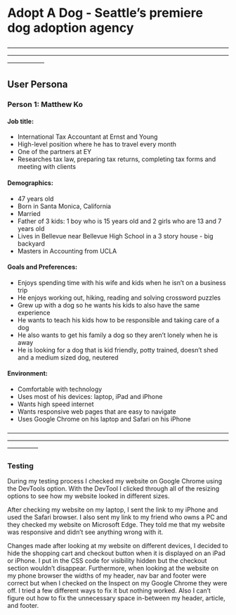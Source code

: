 # Adopt A Dog - Seattle’s premiere dog adoption agency #

——————————————————————————————————————————————————————————————————————————————

## User Persona ##

### Person 1: Matthew Ko ###

#### Job title: ####

- International Tax Accountant at Ernst and Young
- High-level position where he has to travel every month  
- One of the partners at EY
- Researches tax law, preparing tax returns, completing tax forms and meeting with clients 

#### Demographics: ####

- 47 years old
- Born in Santa Monica, California  
- Married
- Father of 3 kids: 1 boy who is 15 years old and 2 girls who are 13 and 7 years old
- Lives in Bellevue near Bellevue High School in a 3 story house - big backyard 
- Masters in Accounting from UCLA

#### Goals and Preferences: ####

- Enjoys spending time with his wife and kids when he isn’t on a business trip 
- He enjoys working out, hiking, reading and solving crossword puzzles 
- Grew up with a dog so he wants his kids to also have the same experience 
- He wants to teach his kids how to be responsible and taking care of a dog 
- He also wants to get his family a dog so they aren’t lonely when he is away 
- He is looking for a dog that is kid friendly, potty trained, doesn’t shed and a medium sized dog, neutered 

#### Environment: ####

- Comfortable with technology 
- Uses most of his devices: laptop, iPad and iPhone 
- Wants high speed internet
- Wants responsive web pages that are easy to navigate
- Uses Google Chrome on his laptop and Safari on his iPhone


—————————————————————————————————————————————————————————————————————————————

### Testing ###

During my testing process I checked my website on Google Chrome using the DevTools option. With the DevTool I clicked through all of the resizing options to see how my website looked in different sizes. 

After checking my website on my laptop, I sent the link to my iPhone and used the Safari browser. I also sent my link to my friend who owns a PC and they checked my website on Microsoft Edge. They told me that my website was responsive and didn’t see anything wrong with it. 


Changes made after looking at my website on different devices, I decided to hide the shopping cart and checkout button when it is displayed on an iPad or iPhone. I put in the CSS code for visibility hidden but the checkout section wouldn’t disappear. Furthermore, when looking at the website on my phone browser the widths of my header, nav bar and footer were correct but when I checked on the Inspect on my Google Chrome they were off. I tried a few different ways to fix it but nothing worked. Also I can’t figure out how to fix the unnecessary space in-between my header, article, and footer. 
